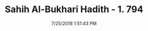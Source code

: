 ---
title        : "Sahih Al-Bukhari Hadith - 1. 794"
date         : 7/25/2018 1:51:43 PM
draft        : false
type         : "hadith"
layout       : "hadith"
BookCode     : "SHB"
VolumeNumber : "1"
HadithNumber : "794"
categories  :  ["Prayer Characteristics-Saying Tashahhud in last Rak'a"]
tags  :  ["Shaqiq bin Salama"]
---